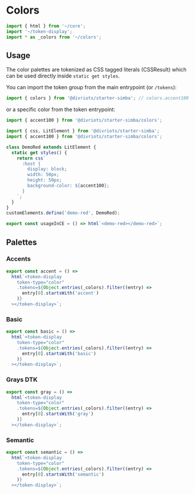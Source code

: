 # Colors

```js script
import { html } from '~/core';
import '~/token-display';
import * as _colors from '~/colors';
```

## Usage

The color palettes are tokenized as CSS tagged literals (CSSResult) which can be used directly inside `static get styles`.

You can import the token group from the main entrypoint (or `/tokens`):

```js
import { colors } from '@divriots/starter-simba'; // colors.accent100
```

or a specific color from the token entrypoint:

```js
import { accent100 } from '@divriots/starter-simba/colors';
```

```js preview-story
import { css, LitElement } from '@divriots/starter-simba';
import { accent100 } from '@divriots/starter-simba/colors';

class DemoRed extends LitElement {
  static get styles() {
    return css`
      :host {
        display: block;
        width: 50px;
        height: 50px;
        background-color: ${accent100};
      }
    `;
  }
}
customElements.define('demo-red', DemoRed);

export const usageInCE = () => html`<demo-red></demo-red>`;
```

## Palettes

### Accents

```js story
export const accent = () =>
  html`<token-display
    token-type="color"
    .tokens=${Object.entries(_colors).filter((entry) =>
      entry[0].startsWith('accent')
    )}
  ></token-display>`;
```

### Basic

```js story
export const basic = () =>
  html`<token-display
    token-type="color"
    .tokens=${Object.entries(_colors).filter((entry) =>
      entry[0].startsWith('basic')
    )}
  ></token-display>`;
```

### Grays DTK

```js story
export const gray = () =>
  html`<token-display
    token-type="color"
    .tokens=${Object.entries(_colors).filter((entry) =>
      entry[0].startsWith('gray')
    )}
  ></token-display>`;
```

### Semantic

```js story
export const semantic = () =>
  html`<token-display
    token-type="color"
    .tokens=${Object.entries(_colors).filter((entry) =>
      entry[0].startsWith('semantic')
    )}
  ></token-display>`;
```
